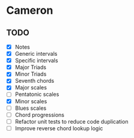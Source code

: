 # Cameron

## TODO

* [X] Notes
* [X] Generic intervals
* [X] Specific intervals
* [X] Major Triads
* [X] Minor Triads
* [X] Seventh chords
* [X] Major scales
* [ ] Pentatonic scales
* [X] Minor scales
* [ ] Blues scales
* [ ] Chord progressions
* [ ] Refactor unit tests to reduce code duplication
* [ ] Improve reverse chord lookup logic
